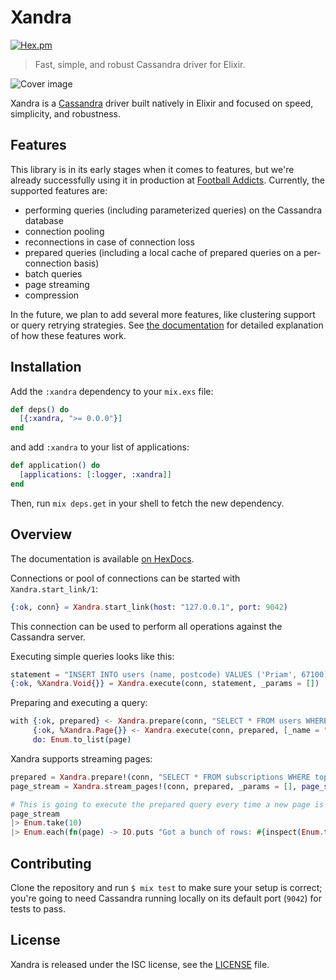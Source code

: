 # Xandra

[![Hex.pm](https://img.shields.io/hexpm/v/xandra.svg)](https://hex.pm/packages/xandra)

> Fast, simple, and robust Cassandra driver for Elixir.

![Cover image](http://i.imgur.com/qtbgj00.jpg)

Xandra is a [Cassandra][cassandra] driver built natively in Elixir and focused on speed, simplicity, and robustness.

## Features

This library is in its early stages when it comes to features, but we're already successfully using it in production at [Football Addicts][football-addicts]. Currently, the supported features are:

  * performing queries (including parameterized queries) on the Cassandra database
  * connection pooling
  * reconnections in case of connection loss
  * prepared queries (including a local cache of prepared queries on a per-connection basis)
  * batch queries
  * page streaming
  * compression

In the future, we plan to add several more features, like clustering support or query retrying strategies. See [the documentation][documentation] for detailed explanation of how these features work.

## Installation

Add the `:xandra` dependency to your `mix.exs` file:

```elixir
def deps() do
  [{:xandra, ">= 0.0.0"}]
end
```

and add `:xandra` to your list of applications:

```elixir
def application() do
  [applications: [:logger, :xandra]]
end
```

Then, run `mix deps.get` in your shell to fetch the new dependency.

## Overview

The documentation is available [on HexDocs][documentation].

Connections or pool of connections can be started with `Xandra.start_link/1`:

```elixir
{:ok, conn} = Xandra.start_link(host: "127.0.0.1", port: 9042)
```

This connection can be used to perform all operations against the Cassandra server.

Executing simple queries looks like this:

```elixir
statement = "INSERT INTO users (name, postcode) VALUES ('Priam', 67100)"
{:ok, %Xandra.Void{}} = Xandra.execute(conn, statement, _params = [])
```

Preparing and executing a query:

```elixir
with {:ok, prepared} <- Xandra.prepare(conn, "SELECT * FROM users WHERE name = ?"),
     {:ok, %Xandra.Page{}} <- Xandra.execute(conn, prepared, [_name = "Priam"]),
     do: Enum.to_list(page)
```

Xandra supports streaming pages:

```elixir
prepared = Xandra.prepare!(conn, "SELECT * FROM subscriptions WHERE topic = :topic")
page_stream = Xandra.stream_pages!(conn, prepared, _params = [], page_size: 1_000)

# This is going to execute the prepared query every time a new page is needed:
page_stream
|> Enum.take(10)
|> Enum.each(fn(page) -> IO.puts "Got a bunch of rows: #{inspect(Enum.to_list(page))}" end)
```

## Contributing

Clone the repository and run `$ mix test` to make sure your setup is correct; you're going to need Cassandra running locally on its default port (`9042`) for tests to pass.

## License

Xandra is released under the ISC license, see the [LICENSE](LICENSE) file.

[documentation]: https://hexdocs.pm/xandra
[cassandra]: http://cassandra.apache.org
[football-addicts]: https://www.footballaddicts.com
